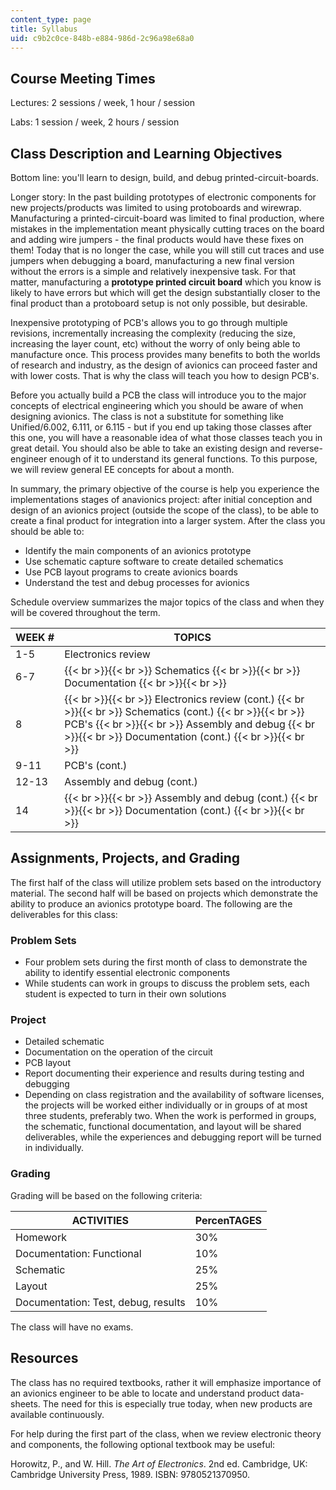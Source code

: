 ```yaml
---
content_type: page
title: Syllabus
uid: c9b2c0ce-848b-e884-986d-2c96a98e68a0
---
```


Course Meeting Times
--------------------

Lectures: 2 sessions / week, 1 hour / session

Labs: 1 session / week, 2 hours / session

Class Description and Learning Objectives
-----------------------------------------

Bottom line: you'll learn to design, build, and debug printed-circuit-boards.

Longer story: In the past building prototypes of electronic components for new projects/products was limited to using protoboards and wirewrap. Manufacturing a printed-circuit-board was limited to final production, where mistakes in the implementation meant physically cutting traces on the board and adding wire jumpers - the final products would have these fixes on them! Today that is no longer the case, while you will still cut traces and use jumpers when debugging a board, manufacturing a new final version without the errors is a simple and relatively inexpensive task. For that matter, manufacturing a **prototype printed circuit board** which you know is likely to have errors but which will get the design substantially closer to the final product than a protoboard setup is not only possible, but desirable.

Inexpensive prototyping of PCB's allows you to go through multiple revisions, incrementally increasing the complexity (reducing the size, increasing the layer count, etc) without the worry of only being able to manufacture once. This process provides many benefits to both the worlds of research and industry, as the design of avionics can proceed faster and with lower costs. That is why the class will teach you how to design PCB's.

Before you actually build a PCB the class will introduce you to the major concepts of electrical engineering which you should be aware of when designing avionics. The class is not a substitute for something like Unified/6.002, 6.111, or 6.115 - but if you end up taking those classes after this one, you will have a reasonable idea of what those classes teach you in great detail. You should also be able to take an existing design and reverse-engineer enough of it to understand its general functions. To this purpose, we will review general EE concepts for about a month.

In summary, the primary objective of the course is help you experience the implementations stages of anavionics project: after initial conception and design of an avionics project (outside the scope of the class), to be able to create a final product for integration into a larger system. After the class you should be able to:

*   Identify the main components of an avionics prototype
*   Use schematic capture software to create detailed schematics
*   Use PCB layout programs to create avionics boards
*   Understand the test and debug processes for avionics

Schedule overview summarizes the major topics of the class and when they will be covered throughout the term.

| WEEK # | TOPICS |
| --- | --- |
| 1-5 | Electronics review |
| 6-7 |  {{< br >}}{{< br >}} Schematics {{< br >}}{{< br >}} Documentation {{< br >}}{{< br >}}  |
| 8 |  {{< br >}}{{< br >}} Electronics review (cont.) {{< br >}}{{< br >}} Schematics (cont.) {{< br >}}{{< br >}} PCB's {{< br >}}{{< br >}} Assembly and debug {{< br >}}{{< br >}} Documentation (cont.) {{< br >}}{{< br >}}  |
| 9-11 | PCB's (cont.) |
| 12-13 | Assembly and debug (cont.) |
| 14 |  {{< br >}}{{< br >}} Assembly and debug (cont.) {{< br >}}{{< br >}} Documentation (cont.) {{< br >}}{{< br >}}  

Assignments, Projects, and Grading
----------------------------------

The first half of the class will utilize problem sets based on the introductory material. The second half will be based on projects which demonstrate the ability to produce an avionics prototype board. The following are the deliverables for this class:

### Problem Sets

*   Four problem sets during the first month of class to demonstrate the ability to identify essential electronic components
*   While students can work in groups to discuss the problem sets, each student is expected to turn in their own solutions

### Project

*   Detailed schematic
*   Documentation on the operation of the circuit
*   PCB layout
*   Report documenting their experience and results during testing and debugging
*   Depending on class registration and the availability of software licenses, the projects will be worked either individually or in groups of at most three students, preferably two. When the work is performed in groups, the schematic, functional documentation, and layout will be shared deliverables, while the experiences and debugging report will be turned in individually.

### Grading

Grading will be based on the following criteria:

| ACTIVITIES | PercenTAGES |
| --- | --- |
| Homework | 30% |
| Documentation: Functional | 10% |
| Schematic | 25% |
| Layout | 25% |
| Documentation: Test, debug, results | 10% 

The class will have no exams.

Resources
---------

The class has no required textbooks, rather it will emphasize importance of an avionics engineer to be able to locate and understand product data-sheets. The need for this is especially true today, when new products are available continuously.

For help during the first part of the class, when we review electronic theory and components, the following optional textbook may be useful:

Horowitz, P., and W. Hill. _The Art of Electronics_. 2nd ed. Cambridge, UK: Cambridge University Press, 1989. ISBN: 9780521370950.